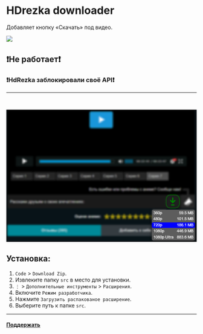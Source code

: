 # HDrezka downloader

Добавляет кнопку «Скачать» под видео.

<img src="https://shields.io/badge/version-v1.0-blue">

## ❗Не работает❗
### ❗HdRezka заблокировали своё API❗

<hr></br>

<p align="center">
   <img src="img.png">
</p>

## Установка:
1. ```Code``` > ```Download Zip```.
2. Извлеките папку ```src``` в место для установки.
3. ```⋮``` > ```Дополнительные инструменты``` > ```Расширения```.
4. Включите ```Режим разработчика```.
5. Нажмите ```Загрузить распакованое расширение```.
6. Выберите путь к папке ```src```.

<hr>

#### <a href="https://www.donationalerts.com/r/super_zombi">Поддержать</a>
